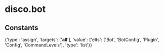 # disco.bot







## Constants


{'type': 'assign', 'targets': ['__all__'], 'value': {'elts': ['Bot', 'BotConfig', 'Plugin', 'Config', 'CommandLevels'], 'type': 'list'}}






